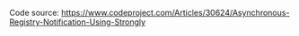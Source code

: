 ﻿Code source: https://www.codeproject.com/Articles/30624/Asynchronous-Registry-Notification-Using-Strongly